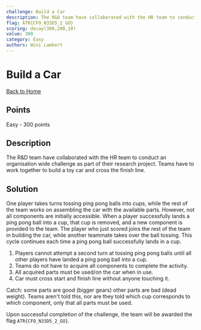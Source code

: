 ```yaml
---
challenge: Build a Car
description: The R&D team have collaborated with the HR team to conduct an organisation wide challenge as part of their research project. Teams have to work together to build a toy car and cross the finish line.
flag: ATR{CFO_N33D5_2_GO}
scoring: decay(300,200,10)
value: 300
category: Easy
authors: Wini Lambert
---
```


# Build a Car

[Back to Home](../../README.md)

## Points

Easy - 300 points

## Description

The R&D team have collaborated with the HR team to conduct an organisation wide challenge as part of their research project. Teams have to work together to build a toy car and cross the finish line.

## Solution

One player takes turns tossing ping pong balls into cups, while the rest of the team works on assembling the car with the available parts. However, not all components are initially accessible. When a player successfully lands a ping pong ball into a cup, that cup is removed, and a new component is provided to the team. The player who just scored joins the rest of the team in building the car, while another teammate takes over the ball tossing. This cycle continues each time a ping pong ball successfully lands in a cup. 

1. Players cannot attempt a second turn at tossing ping pong balls until all other players have landed a ping pong ball into a cup.
2. Teams do not have to acquire all components to complete the activity.
3. All acquired parts must be used/on the car when in use.
4. Car must cross start and finish line without anyone touching it.

Catch: some parts are good (bigger gears) other parts are bad (dead weight). Teams aren't told this, nor are they told which cup corresponds to which component, only that all parts must be used.

Upon successful completion of the challenge, the team will be awarded the flag `ATR{CFO_N33D5_2_GO}`.